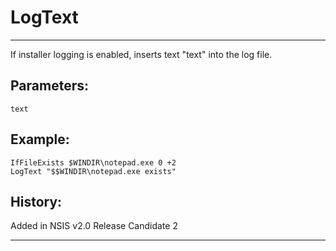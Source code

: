 # LogText

---

If installer logging is enabled, inserts text "text" into the log file.

## Parameters:

    text

## Example:

	IfFileExists $WINDIR\notepad.exe 0 +2
	LogText "$$WINDIR\notepad.exe exists"

## History:

Added in NSIS v2.0 Release Candidate 2

---

